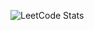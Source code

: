![LeetCode Stats](https://leetcard.jacoblin.cool/Soumyajeet916?theme=chartreuse&font=Noto%20Sans%20Sundanese&ext=contest)
